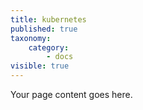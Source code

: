 ```yaml
---
title: kubernetes
published: true
taxonomy:
    category:
        - docs
visible: true
---
```


Your page content goes here.